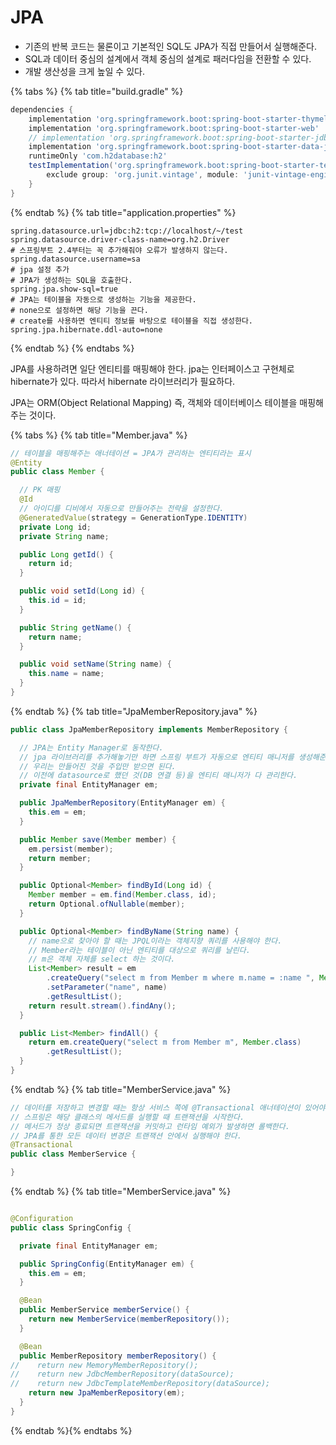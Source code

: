 # JPA

- 기존의 반복 코드는 물론이고 기본적인 SQL도 JPA가 직접 만들어서 실행해준다.
- SQL과 데이터 중심의 설계에서 객체 중심의 설계로 패러다임을 전환할 수 있다.
- 개발 생산성을 크게 높일 수 있다.

{% tabs %} {% tab title="build.gradle" %}

```groovy
dependencies {
    implementation 'org.springframework.boot:spring-boot-starter-thymeleaf'
    implementation 'org.springframework.boot:spring-boot-starter-web'
    // implementation 'org.springframework.boot:spring-boot-starter-jdbc' 
    implementation 'org.springframework.boot:spring-boot-starter-data-jpa'  // jpa에 jdbc도 포함되어 있다.
    runtimeOnly 'com.h2database:h2'
    testImplementation('org.springframework.boot:spring-boot-starter-test') {
        exclude group: 'org.junit.vintage', module: 'junit-vintage-engine'
    }
}
```

{% endtab %} {% tab title="application.properties" %}

```properties
spring.datasource.url=jdbc:h2:tcp://localhost/~/test
spring.datasource.driver-class-name=org.h2.Driver
# 스프링부트 2.4부터는 꼭 추가해줘야 오류가 발생하지 않는다.
spring.datasource.username=sa
# jpa 설정 추가
# JPA가 생성하는 SQL을 호출한다.
spring.jpa.show-sql=true
# JPA는 테이블을 자동으로 생성하는 기능을 제공한다.
# none으로 설정하면 해당 기능을 끈다.
# create를 사용하면 엔티티 정보를 바탕으로 테이블을 직접 생성한다.
spring.jpa.hibernate.ddl-auto=none
```

{% endtab %} {% endtabs %}

JPA를 사용하려면 일단 엔티티를 매핑해야 한다. jpa는 인터페이스고 구현체로 hibernate가 있다. 따라서 hibernate 라이브러리가 필요하다.

JPA는 ORM(Object Relational Mapping) 즉, 객체와 데이터베이스 테이블을 매핑해주는 것이다.

{% tabs %} {% tab title="Member.java" %}

```java
// 테이블을 매핑해주는 애너테이션 = JPA가 관리하는 엔티티라는 표시 
@Entity
public class Member {

  // PK 매핑
  @Id
  // 아이디를 디비에서 자동으로 만들어주는 전략을 설정한다.
  @GeneratedValue(strategy = GenerationType.IDENTITY)
  private Long id;
  private String name;

  public Long getId() {
    return id;
  }

  public void setId(Long id) {
    this.id = id;
  }

  public String getName() {
    return name;
  }

  public void setName(String name) {
    this.name = name;
  }
}

```

{% endtab %} {% tab title="JpaMemberRepository.java" %}

```java
public class JpaMemberRepository implements MemberRepository {

  // JPA는 Entity Manager로 동작한다. 
  // jpa 라이브러리를 추가해놓기만 하면 스프링 부트가 자동으로 엔티티 매니저를 생성해준다.
  // 우리는 만들어진 것을 주입만 받으면 된다.
  // 이전에 datasource로 했던 것(DB 연결 등)을 엔티티 매니저가 다 관리한다.
  private final EntityManager em;

  public JpaMemberRepository(EntityManager em) {
    this.em = em;
  }

  public Member save(Member member) {
    em.persist(member);
    return member;
  }

  public Optional<Member> findById(Long id) {
    Member member = em.find(Member.class, id);
    return Optional.ofNullable(member);
  }

  public Optional<Member> findByName(String name) {
    // name으로 찾아야 할 때는 JPQL이라는 객체지향 쿼리를 사용해야 한다.
    // Member라는 테이블이 아닌 엔티티를 대상으로 쿼리를 날린다.
    // m은 객체 자체를 select 하는 것이다.
    List<Member> result = em
        .createQuery("select m from Member m where m.name = :name ", Member.class)
        .setParameter("name", name)
        .getResultList();
    return result.stream().findAny();
  }

  public List<Member> findAll() {
    return em.createQuery("select m from Member m", Member.class)
        .getResultList();
  }
}
```

{% endtab %} {% tab title="MemberService.java" %}

```java
// 데이터를 저장하고 변경할 때는 항상 서비스 쪽에 @Transactional 애너테이션이 있어야 한다.
// 스프링은 해당 클래스의 메서드를 실행할 때 트랜잭션을 시작한다.
// 메서드가 정상 종료되면 트랜잭션을 커밋하고 런타임 예외가 발생하면 롤백한다.
// JPA를 통한 모든 데이터 변경은 트랜잭션 안에서 실행해야 한다.
@Transactional
public class MemberService {

}
```

{% endtab %} {% tab title="MemberService.java" %}

```java

@Configuration
public class SpringConfig {

  private final EntityManager em;

  public SpringConfig(EntityManager em) {
    this.em = em;
  }

  @Bean
  public MemberService memberService() {
    return new MemberService(memberRepository());
  }

  @Bean
  public MemberRepository memberRepository() {
//    return new MemoryMemberRepository();
//    return new JdbcMemberRepository(dataSource);
//    return new JdbcTemplateMemberRepository(dataSource);
    return new JpaMemberRepository(em);
  }
}
```

{% endtab %}{% endtabs %}